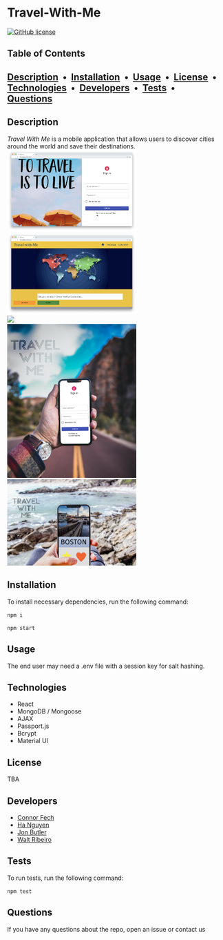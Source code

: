 # Travel-With-Me 

  [![GitHub license](https://img.shields.io/badge/license-MIT-blue)](https://github.com)

## Table of Contents

  ## [Description](#description) &nbsp;&bull;&nbsp; [Installation](#Installation) &nbsp;&bull;&nbsp; [Usage](#Usage) &nbsp;&bull;&nbsp; [License](#License) &nbsp;&bull;&nbsp; [Technologies](#technologies) &nbsp;&bull;&nbsp; [Developers](#developers) &nbsp;&bull;&nbsp; [Tests](#Tests) &nbsp;&bull;&nbsp; [Questions](#Questions)
  
## Description

*Travel With Me* is a mobile application that allows users to discover cities around the world and save their destinations.
<br />
<img src="./client/public/picture-4.png" style="width:300px;">
<br />
<img src="./client/public/picture-5.png" style="width:300px;">
<br />
<img src="./client/public/picture-6.png" style="width:300px;">
<br />
<img src="./client/public/picture-1.png" style="width:300px;">
<br />
<img src="./client/public/picture-3.png" style="width:300px;">
<br />


## Installation
  To install necessary dependencies, run the following command:
  ```
  npm i
  ```
  ```
  npm start
  ```

## Usage
  The end user may need a .env file with a session key for salt hashing.

## Technologies
* React
* MongoDB / Mongoose
* AJAX
* Passport.js
* Bcrypt
* Material UI

## License
TBA

## Developers
* <a href="https://github.com/cfech">Connor Fech</a>
* <a href="https://github.com/iamha1">Ha Nguyen</a>
* <a href="https://github.com/jbdunks">Jon Butler</a>
* <a href="https://github.com/waltribeiro">Walt Ribeiro</a>

## Tests
  To run tests, run the following command:
  ```
  npm test
  ```
## Questions

  If you have any questions about the repo, open an issue or contact us
